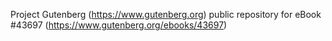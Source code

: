 Project Gutenberg (https://www.gutenberg.org) public repository for eBook #43697 (https://www.gutenberg.org/ebooks/43697)
